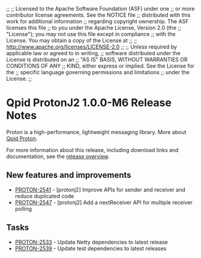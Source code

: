 ;;
;; Licensed to the Apache Software Foundation (ASF) under one
;; or more contributor license agreements.  See the NOTICE file
;; distributed with this work for additional information
;; regarding copyright ownership.  The ASF licenses this file
;; to you under the Apache License, Version 2.0 (the
;; "License"); you may not use this file except in compliance
;; with the License.  You may obtain a copy of the License at
;;
;;   http://www.apache.org/licenses/LICENSE-2.0
;;
;; Unless required by applicable law or agreed to in writing,
;; software distributed under the License is distributed on an
;; "AS IS" BASIS, WITHOUT WARRANTIES OR CONDITIONS OF ANY
;; KIND, either express or implied.  See the License for the
;; specific language governing permissions and limitations
;; under the License.
;;

# Qpid ProtonJ2 1.0.0-M6 Release Notes

Proton is a high-performance, lightweight messaging library. More
about [Qpid Proton]({{site_url}}/proton/index.html).

For more information about this release, including download links and
documentation, see the [release overview](index.html).


## New features and improvements

 - [PROTON-2541](https://issues.apache.org/jira/browse/PROTON-2541) - [protonj2] Improve APIs for sender and receiver and reduce duplicated code
 - [PROTON-2547](https://issues.apache.org/jira/browse/PROTON-2547) - [protonj2] Add a nextReceiver API for multiple receiver polling

## Tasks

 - [PROTON-2533](https://issues.apache.org/jira/browse/PROTON-2533) - Update Netty dependencies to latest release
 - [PROTON-2539](https://issues.apache.org/jira/browse/PROTON-2539) - Update test dependencies to latest releases